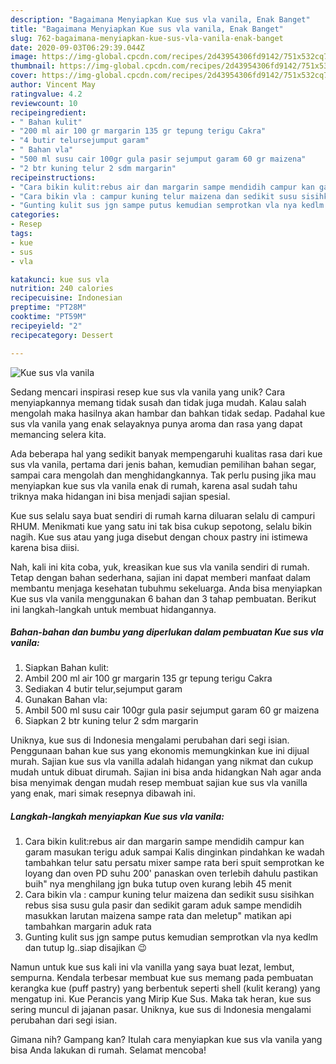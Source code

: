 ```yaml
---
description: "Bagaimana Menyiapkan Kue sus vla vanila, Enak Banget"
title: "Bagaimana Menyiapkan Kue sus vla vanila, Enak Banget"
slug: 762-bagaimana-menyiapkan-kue-sus-vla-vanila-enak-banget
date: 2020-09-03T06:29:39.044Z
image: https://img-global.cpcdn.com/recipes/2d43954306fd9142/751x532cq70/kue-sus-vla-vanila-foto-resep-utama.jpg
thumbnail: https://img-global.cpcdn.com/recipes/2d43954306fd9142/751x532cq70/kue-sus-vla-vanila-foto-resep-utama.jpg
cover: https://img-global.cpcdn.com/recipes/2d43954306fd9142/751x532cq70/kue-sus-vla-vanila-foto-resep-utama.jpg
author: Vincent May
ratingvalue: 4.2
reviewcount: 10
recipeingredient:
- " Bahan kulit"
- "200 ml air 100 gr margarin 135 gr tepung terigu Cakra"
- "4 butir telursejumput garam"
- " Bahan vla"
- "500 ml susu cair 100gr gula pasir sejumput garam 60 gr maizena"
- "2 btr kuning telur 2 sdm margarin"
recipeinstructions:
- "Cara bikin kulit:rebus air dan margarin sampe mendidih campur kan garam masukan terigu aduk sampai Kalis dinginkan pindahkan ke wadah tambahkan telur satu persatu mixer sampe rata beri spuit semprotkan ke loyang dan oven PD suhu 200&#39; panaskan oven terlebih dahulu pastikan buih&#34; nya menghilang jgn buka tutup oven kurang lebih 45 menit"
- "Cara bikin vla : campur kuning telur maizena dan sedikit susu sisihkan rebus sisa susu gula pasir dan sedikit garam aduk sampe mendidih masukkan larutan maizena sampe rata dan meletup&#34; matikan api tambahkan margarin aduk rata"
- "Gunting kulit sus jgn sampe putus kemudian semprotkan vla nya kedlm dan tutup lg..siap disajikan 😉"
categories:
- Resep
tags:
- kue
- sus
- vla

katakunci: kue sus vla 
nutrition: 240 calories
recipecuisine: Indonesian
preptime: "PT28M"
cooktime: "PT59M"
recipeyield: "2"
recipecategory: Dessert

---
```



![Kue sus vla vanila](https://img-global.cpcdn.com/recipes/2d43954306fd9142/751x532cq70/kue-sus-vla-vanila-foto-resep-utama.jpg)

Sedang mencari inspirasi resep kue sus vla vanila yang unik? Cara menyiapkannya memang tidak susah dan tidak juga mudah. Kalau salah mengolah maka hasilnya akan hambar dan bahkan tidak sedap. Padahal kue sus vla vanila yang enak selayaknya punya aroma dan rasa yang dapat memancing selera kita.

Ada beberapa hal yang sedikit banyak mempengaruhi kualitas rasa dari kue sus vla vanila, pertama dari jenis bahan, kemudian pemilihan bahan segar, sampai cara mengolah dan menghidangkannya. Tak perlu pusing jika mau menyiapkan kue sus vla vanila enak di rumah, karena asal sudah tahu triknya maka hidangan ini bisa menjadi sajian spesial.

Kue sus selalu saya buat sendiri di rumah karna diluaran selalu di campuri RHUM. Menikmati kue yang satu ini tak bisa cukup sepotong, selalu bikin nagih. Kue sus atau yang juga disebut dengan choux pastry ini istimewa karena bisa diisi.


Nah, kali ini kita coba, yuk, kreasikan kue sus vla vanila sendiri di rumah. Tetap dengan bahan sederhana, sajian ini dapat memberi manfaat dalam membantu menjaga kesehatan tubuhmu sekeluarga. Anda bisa menyiapkan Kue sus vla vanila menggunakan 6 bahan dan 3 tahap pembuatan. Berikut ini langkah-langkah untuk membuat hidangannya.

<!--inarticleads1-->

##### Bahan-bahan dan bumbu yang diperlukan dalam pembuatan Kue sus vla vanila:

1. Siapkan  Bahan kulit:
1. Ambil 200 ml air 100 gr margarin 135 gr tepung terigu Cakra
1. Sediakan 4 butir telur,sejumput garam
1. Gunakan  Bahan vla:
1. Ambil 500 ml susu cair 100gr gula pasir sejumput garam 60 gr maizena
1. Siapkan 2 btr kuning telur 2 sdm margarin


Uniknya, kue sus di Indonesia mengalami perubahan dari segi isian. Penggunaan bahan kue sus yang ekonomis memungkinkan kue ini dijual murah. Sajian kue sus vla vanilla adalah hidangan yang nikmat dan cukup mudah untuk dibuat dirumah. Sajian ini bisa anda hidangkan Nah agar anda bisa menyimak dengan mudah resep membuat sajian kue sus vla vanilla yang enak, mari simak resepnya dibawah ini. 

<!--inarticleads2-->

##### Langkah-langkah menyiapkan Kue sus vla vanila:

1. Cara bikin kulit:rebus air dan margarin sampe mendidih campur kan garam masukan terigu aduk sampai Kalis dinginkan pindahkan ke wadah tambahkan telur satu persatu mixer sampe rata beri spuit semprotkan ke loyang dan oven PD suhu 200&#39; panaskan oven terlebih dahulu pastikan buih&#34; nya menghilang jgn buka tutup oven kurang lebih 45 menit
1. Cara bikin vla : campur kuning telur maizena dan sedikit susu sisihkan rebus sisa susu gula pasir dan sedikit garam aduk sampe mendidih masukkan larutan maizena sampe rata dan meletup&#34; matikan api tambahkan margarin aduk rata
1. Gunting kulit sus jgn sampe putus kemudian semprotkan vla nya kedlm dan tutup lg..siap disajikan 😉


Namun untuk kue sus kali ini vla vanilla yang saya buat lezat, lembut, sempurna. Kendala terbesar membuat kue sus memang pada pembuatan kerangka kue (puff pastry) yang berbentuk seperti shell (kulit kerang) yang mengatup ini. Kue Perancis yang Mirip Kue Sus. Maka tak heran, kue sus sering muncul di jajanan pasar. Uniknya, kue sus di Indonesia mengalami perubahan dari segi isian. 

Gimana nih? Gampang kan? Itulah cara menyiapkan kue sus vla vanila yang bisa Anda lakukan di rumah. Selamat mencoba!
